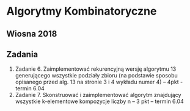 # Algorytmy Kombinatoryczne
## Wiosna 2018

## Zadania
1. Zadanie 6. Zaimplementować rekurencyjną wersję algorytmu 13 generującego wszystkie podziały zbioru (na podstawie sposobu opisanego przed alg. 13 na stronie 3 i 4 wykładu numer 4) – 4pkt - termin 6.04
1. Zadanie 7. Skonstruować i zaimplementować algorytm znajdujący wszystkie k-elementowe kompozycje liczby n – 3 pkt – termin 6.04
